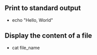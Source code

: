 ## Print to standard output
 - echo "Hello, World"

## Display the content of a file
 - cat file_name

